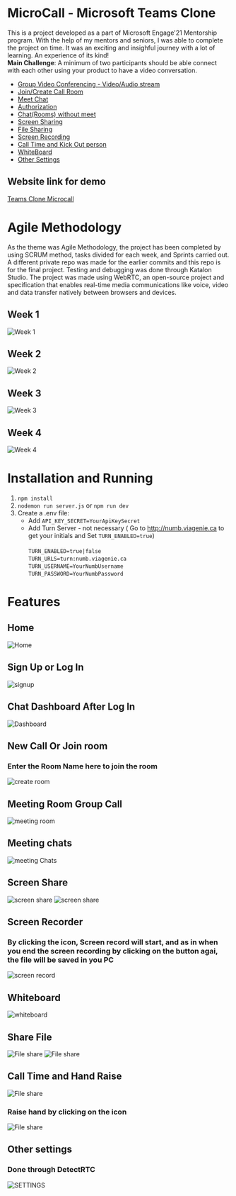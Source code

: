 # MicroCall - Microsoft Teams Clone
This is a project developed as a part of Microsoft Engage'21 Mentorship program. With the help of my mentors and seniors, I was able to complete the project on time. It was an exciting and insighful journey with a lot of learning. An experience of its kind!
<br/>
**Main Challenge**: A minimum of two participants should be able connect with each other using your product to have a video conversation.

* [Group Video Conferencing - Video/Audio stream](#meeting-room-group-call)
* [Join/Create Call Room](#new-call-or-join-room)
* [Meet Chat](#meeting-chats)
* [Authorization](#sign-up-or-log-in)
* [Chat(Rooms) without meet](#chat-dashboard-after-log-in)
* [Screen Sharing](#screen-share)
* [File Sharing](#share-file)
* [Screen Recording](#screen-recorder)
* [Call Time and Kick Out person](#call-time-and-hand-raise)
* [WhiteBoard](#whiteboard)
* [Other Settings](#other-settings)



## Website link for demo 
[Teams Clone Microcall](https://microcall.herokuapp.com/)

# Agile Methodology
As the theme was Agile Methodology, the project has been completed by using SCRUM method, tasks divided for each week, and Sprints carried out. A different private repo was made for the earlier commits and this repo is for the final project.
Testing and debugging was done through Katalon Studio. The project was made using WebRTC, an open-source project and specification that enables real-time media communications like voice, video and data transfer natively between browsers and devices.
<br/>


## **Week 1**
![Week 1](www/images/week1.PNG)
## **Week 2**
![Week 2](www/images/week2.PNG)
## **Week 3**
![Week 3](www/images/week3.PNG)
## **Week 4**
![Week 4](www/images/week3.PNG)

# Installation and Running
1. `npm install` 
2. `nodemon run server.js` or `npm run dev`
3. Create a .env file:
   * Add `API_KEY_SECRET=YourApiKeySecret`
   * Add Turn Server - not necessary ( Go to http://numb.viagenie.ca to get your initials and Set `TURN_ENABLED=true`)<br/><br/>
     `TURN_ENABLED=true|false` <br/>
      `TURN_URLS=turn:numb.viagenie.ca` <br/>
      `TURN_USERNAME=YourNumbUsername` <br/>
      `TURN_PASSWORD=YourNumbPassword` <br/>

# Features

## Home
![Home](www/images/home.PNG)

## Sign Up or Log In
![signup](www/images/LoginSignup.PNG)

## Chat Dashboard After Log In
![Dashboard](www/images/ChatRoom.PNG)

## New Call Or Join room
### Enter the Room Name here to join the room
![create room](www/images/newCall.PNG)

## Meeting Room Group Call 
![meeting room](www/images/groupMeet.PNG)

## Meeting chats
![meeting Chats](www/images/chatMeet.PNG)

## Screen Share
![screen share](www/images/sharescreen1.PNG)
![screen share](www/images/screenshare3.PNG)

## Screen Recorder
### By clicking the icon, Screen record will start, and as in when you end the screen recording by clicking on the button agai, the file will be saved in you PC
![screen record](www/images/screenrecord.PNG)

## Whiteboard
![whiteboard](www/images/whiteboard.PNG)

## Share File
![File share](www/images/sharefile1.png)
![File share](www/images/sharefile2.PNG)

## Call Time and Hand Raise
![File share](www/images/calltime.PNG)
### Raise hand by clicking on the icon
![File share](www/images/Inkedhandraise1.jpg)

## Other settings
### Done through DetectRTC
![SETTINGS](www/images/setting.PNG)
